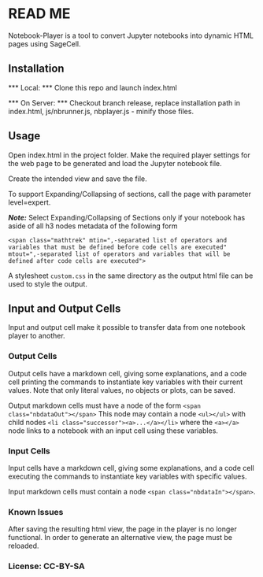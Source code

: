 # READ ME

Notebook-Player is a tool to convert Jupyter notebooks into dynamic HTML pages using SageCell.

## Installation

*** Local: *** Clone this repo and launch index.html

*** On Server: *** Checkout branch release, replace installation path in index.html, js/nbrunner.js, nbplayer.js - minify those files.

## Usage

Open index.html in the project folder. Make the required player settings for the web page to be generated and load the Jupyter notebook file.

Create the intended view and save the file.

To support Expanding/Collapsing of sections, call the page with parameter level=expert.

***Note:*** Select Expanding/Collapsing of Sections only if your notebook has aside of all h3 nodes metadata of the following form

`<span class="mathtrek" mtin=",-separated list of operators and variables that must be defined before code cells are executed" mtout=",-separated list of operators and variables that will be defined after code cells are executed">`

A stylesheet `custom.css` in the same directory as the output html file can be used to style the output.

## Input and Output Cells

Input and output cell make it possible to transfer data from one notebook player to another.

### Output Cells

Output cells have a markdown cell, giving some explanations, and a code cell printing the commands to instantiate key variables with their current values. Note that only literal values, no objects or plots, can be saved.

Output markdown cells must have a node of the form `<span class="nbdataOut"></span>` This node may contain a node `<ul></ul>` with child nodes `<li class="successor"><a>...</a></li>` where the `<a></a>` node links to a notebook with an input cell using these variables.

### Input Cells

Input cells have a markdown cell, giving some explanations, and a code cell executing the commands to instantiate key variables with specific values.

Input markdown cells must contain a node `<span class="nbdataIn"></span>`.

### Known Issues

After saving the resulting html view, the page in the player is no longer functional. In order to generate an alternative view, the page must be reloaded.

### License: CC-BY-SA